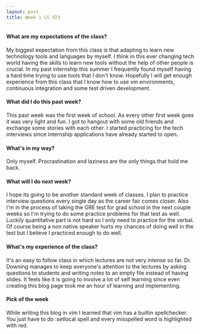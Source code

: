 ```yaml
---
layout: post
title: Week 1 CS 373
---
```

#### What are my expectations of the class?

My biggest expectation from this class is that adapting to learn new technology tools and languages by myself. I think in this ever changing tech world having the skills to learn new tools without the help of other people is crucial. In my past internship this summer I frequently found myself having a hard time trying to use tools that I don't know. Hopefully I will get enough experience from this class that I know how to use vm environments, continuous integration and some test driven development.


#### What did I do this past week?

This past week was the first week of school. As every other first week goes it was very light and fun. I got to hangout with some old friends and exchange some stories with each other. I started practicing for the tech interviews since internship applications have already started to open.  


#### What's in my way?

Only myself. Procrastination and laziness are the only things that hold me back. 


#### What will I do next week?

I hope its going to be another standard week of classes. I plan to practice interview questions every single day as the career fair comes closer. Also I'm in the process of taking the GRE test for grad school in the next couple weeks so I'm trying to do some practice problems for that test as well. Luckily quantitative part is not hard so I only need to practice for the verbal. Of course being a non native speaker hurts my chances of doing well in the test but I believe I practiced enough to do well. 


#### What's my experience of the class?

It's an easy to follow class in which lectures are not very intense so far. Dr. Downing manages to keep everyone's attention to the lectures by asking questions to students and writing notes to an empty file instead of having slides. It feels like it is going to involve a lot of self learning since even creating this blog page took me an hour of learning and implementing.  


#### Pick of the week

While writing this blog in vim I learned that vim has a builtin spellchecker. You just have to do :setlocal spell and every misspelled word is highlighted with red.  


